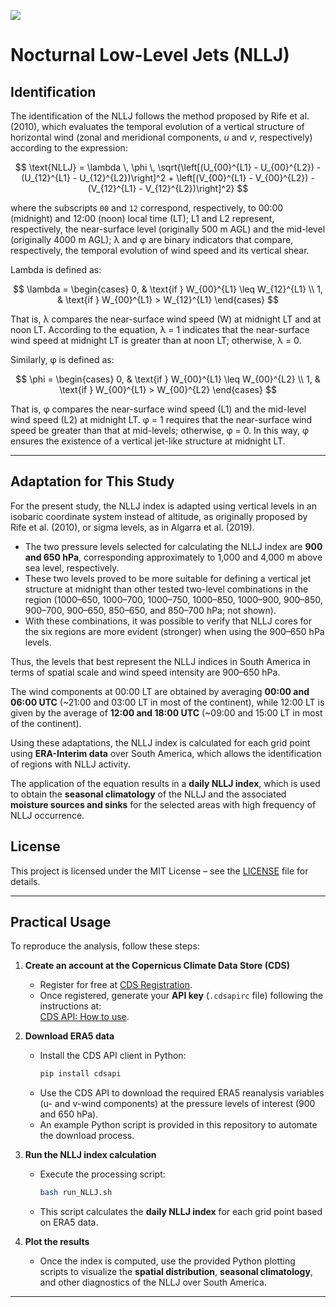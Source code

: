 [![](https://img.shields.io/badge/DOI-10.3389/fenvs.2021.657764-informational?style=flat&logo=doi&logoColor=white&color=CC2927)](https://doi.org/10.3389/fenvs.2021.657764)

# Nocturnal Low-Level Jets (NLLJ)

## Identification

The identification of the NLLJ follows the method proposed by Rife et al. (2010), which evaluates the temporal evolution of a vertical structure of horizontal wind (zonal and meridional components, *u* and *v*, respectively) according to the expression:

$$
\text{NLLJ} = \lambda \, \phi \, \sqrt{\left[(U_{00}^{L1} - U_{00}^{L2}) - (U_{12}^{L1} - U_{12}^{L2})\right]^2 + \left[(V_{00}^{L1} - V_{00}^{L2}) - (V_{12}^{L1} - V_{12}^{L2})\right]^2}
$$

where the subscripts `00` and `12` correspond, respectively, to 00:00 (midnight) and 12:00 (noon) local time (LT); L1 and L2 represent, respectively, the near-surface level (originally 500 m AGL) and the mid-level (originally 4000 m AGL); λ and φ are binary indicators that compare, respectively, the temporal evolution of wind speed and its vertical shear.

Lambda is defined as:

$$
\lambda =
\begin{cases}
0, & \text{if } W_{00}^{L1} \leq W_{12}^{L1} \\
1, & \text{if } W_{00}^{L1} > W_{12}^{L1}
\end{cases}
$$

That is, λ compares the near-surface wind speed (W) at midnight LT and at noon LT. According to the equation, λ = 1 indicates that the near-surface wind speed at midnight LT is greater than at noon LT; otherwise, λ = 0.

Similarly, φ is defined as:

$$
\phi =
\begin{cases}
0, & \text{if } W_{00}^{L1} \leq W_{00}^{L2} \\
1, & \text{if } W_{00}^{L1} > W_{00}^{L2}
\end{cases}
$$

That is, φ compares the near-surface wind speed (L1) and the mid-level wind speed (L2) at midnight LT. φ = 1 requires that the near-surface wind speed be greater than that at mid-levels; otherwise, φ = 0. In this way, φ ensures the existence of a vertical jet-like structure at midnight LT.

---

## Adaptation for This Study

For the present study, the NLLJ index is adapted using vertical levels in an isobaric coordinate system instead of altitude, as originally proposed by Rife et al. (2010), or sigma levels, as in Algarra et al. (2019).  

- The two pressure levels selected for calculating the NLLJ index are **900 and 650 hPa**, corresponding approximately to 1,000 and 4,000 m above sea level, respectively.  
- These two levels proved to be more suitable for defining a vertical jet structure at midnight than other tested two-level combinations in the region (1000–650, 1000–700, 1000–750, 1000–850, 1000–900, 900–850, 900–700, 900–650, 850–650, and 850–700 hPa; not shown).  
- With these combinations, it was possible to verify that NLLJ cores for the six regions are more evident (stronger) when using the 900–650 hPa levels.  

Thus, the levels that best represent the NLLJ indices in South America in terms of spatial scale and wind speed intensity are 900–650 hPa.  

The wind components at 00:00 LT are obtained by averaging **00:00 and 06:00 UTC** (~21:00 and 03:00 LT in most of the continent), while 12:00 LT is given by the average of **12:00 and 18:00 UTC** (~09:00 and 15:00 LT in most of the continent).  

Using these adaptations, the NLLJ index is calculated for each grid point using **ERA-Interim data** over South America, which allows the identification of regions with NLLJ activity.  

The application of the equation results in a **daily NLLJ index**, which is used to obtain the **seasonal climatology** of the NLLJ and the associated **moisture sources and sinks** for the selected areas with high frequency of NLLJ occurrence.

## License
This project is licensed under the MIT License – see the [LICENSE](LICENSE) file for details.

---

## Practical Usage

To reproduce the analysis, follow these steps:

1. **Create an account at the Copernicus Climate Data Store (CDS)**  
   - Register for free at [CDS Registration](https://cds.climate.copernicus.eu/user/register).  
   - Once registered, generate your **API key** (`.cdsapirc` file) following the instructions at:  
     [CDS API: How to use](https://cds.climate.copernicus.eu/api-how-to).  

2. **Download ERA5 data**  
   - Install the CDS API client in Python:  
     ```bash
     pip install cdsapi
     ```  
   - Use the CDS API to download the required ERA5 reanalysis variables (u- and v-wind components) at the pressure levels of interest (900 and 650 hPa).  
   - An example Python script is provided in this repository to automate the download process.  

3. **Run the NLLJ index calculation**  
   - Execute the processing script:  
     ```bash
     bash run_NLLJ.sh
     ```  
   - This script calculates the **daily NLLJ index** for each grid point based on ERA5 data.  

4. **Plot the results**  
   - Once the index is computed, use the provided Python plotting scripts to visualize the **spatial distribution**, **seasonal climatology**, and other diagnostics of the NLLJ over South America.  

---
